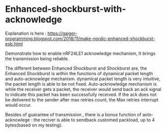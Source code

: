 # Enhanced-shockburst-with-acknowledge
Explanation is here : https://gaiger-programming.blogspot.com/2018/11/make-nordic-enhanced-shockburst-esb.html

Demonstrate how to enable nRF24LE1 acknowledge mechanism,  It brings the transmission being reliable.

The different between Enhanced Shockburst and Shockburst are, the  Enhanced Shockburst is within the functions of dynamical packet length and auto-acknowlege mechanism. dynamical packet length is very intuitive, the packet length is able to be not fixed. Auto-acknowledge mechanism is while the receiver gets a packet, the receiver would send back an ack signal to indicate this packet has been successfully received. If the ack does not be delivered to the sender after max retries count, the Max retries interrupt would occur. 

Besides of guarantee of transmission , there is a bonus function of aoto-acknowlege : the reciver is able to sendback customed packload, up to 4 bytes(based on my testing). 



